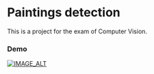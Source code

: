 # Paintings detection
This is a project for the exam of Computer Vision.

### Demo
[![IMAGE_ALT](https://img.youtube.com/vi/TYotZ1vEWyI/0.jpg)](https://youtu.be/TYotZ1vEWyI)
